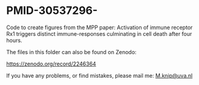 # PMID-30537296-
Code to create figures from the MPP paper: Activation of immune receptor Rx1 triggers distinct immune-responses culminating in cell death after four hours.


The files in this folder can also be found on Zenodo:

https://zenodo.org/record/2246364

If you have any problems, or find mistakes, please mail me: M.knip@uva.nl
